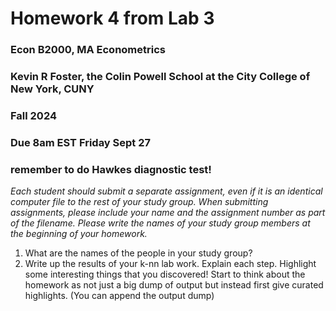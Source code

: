 Homework 4 from Lab 3
================

### Econ B2000, MA Econometrics

### Kevin R Foster, the Colin Powell School at the City College of New York, CUNY

### Fall 2024

### Due 8am EST Friday Sept 27

### remember to do Hawkes diagnostic test!

*Each student should submit a separate assignment, even if it is an
identical computer file to the rest of your study group. When submitting
assignments, please include your name and the assignment number as part
of the filename. Please write the names of your study group members at
the beginning of your homework.*

1.  What are the names of the people in your study group?
2.  Write up the results of your k-nn lab work. Explain each step.
    Highlight some interesting things that you discovered! Start to
    think about the homework as not just a big dump of output but
    instead first give curated highlights. (You can append the output
    dump)
